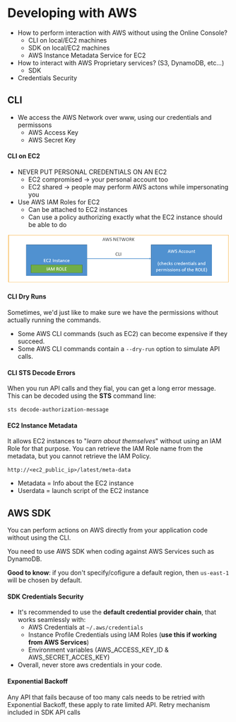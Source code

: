 # Developing with AWS

* How to perform interaction with AWS without using the Online Console?
    * CLI on local/EC2 machines
    * SDK on local/EC2 machines
    * AWS Instance Metadata Service for EC2
* How to interact with AWS Proprietary services? (S3, DynamoDB, etc...)
    * SDK
* Credentials Security

## CLI

* We access the AWS Network over www, using our credentials and permissons
    * AWS Access Key
    * AWS Secret Key

#### CLI on EC2

* NEVER PUT PERSONAL CREDENTIALS ON AN EC2
    * EC2 compromised -> your personal account too
    * EC2 shared -> people may perform AWS actons while impersonating you
* Use AWS IAM Roles for EC2
    * Can be attached to EC2 instances
    * Can use a policy authorizing exactly what the EC2 instance should be able to do

![ec2-role](./ec2role.png)

#### CLI Dry Runs

Sometimes, we'd just like to make sure we have the permissions without actually running the commands.

* Some AWS CLI commands (such as EC2) can become expensive if they succeed.
* Some AWS CLI commands contain a `--dry-run` option to simulate API calls.

#### CLI STS Decode Errors

When you run API calls and they fial, you can get a long error message. This can be decoded using the __STS__ command line:

```
sts decode-authorization-message
```

#### EC2 Instance Metadata

It allows EC2 instances to "_learn about themselves_" without using an IAM Role for that purpose. You can retrieve the IAM Role name from the metadata, but you cannot retrieve the IAM Policy.

```
http://<ec2_public_ip>/latest/meta-data
```

* Metadata = Info about the EC2 instance
* Userdata = launch script of the EC2 instance

## AWS SDK

You can perform actions on AWS directly from your application code without using the CLI.

You need to use AWS SDK when coding against AWS Services such as DynamoDB.

__Good to know__: if you don't specify/cofigure a default region, then `us-east-1` will be chosen by default.

#### SDK Credentials Security

* It's recommended to use the __default credential provider chain__, that works seamlessly with:
    * AWS Credentials at `~/.aws/credentials`
    * Instance Profile Credentials using IAM Roles (__use this if working from AWS Services__)
    * Environment variables (AWS_ACCESS_KEY_ID & AWS_SECRET_ACCES_KEY)
* Overall, never store aws credentials in your code.

#### Exponential Backoff

Any API that fails because of too many cals needs to be retried with Exponential Backoff, these apply to rate limited API. Retry mechanism included in SDK API calls